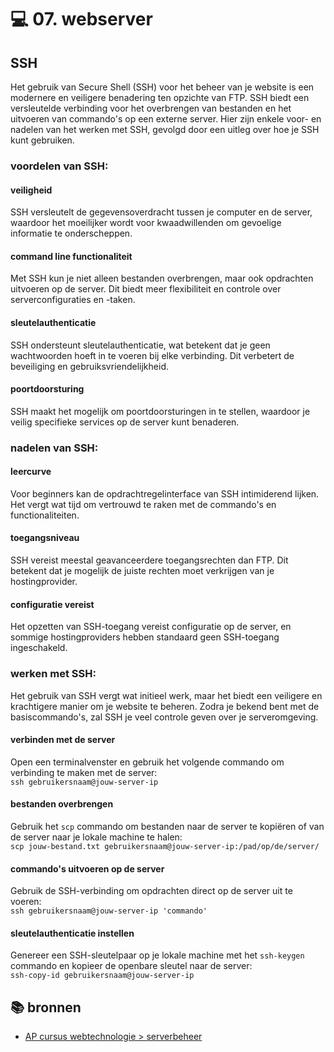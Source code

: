 # 💻 07. webserver
## SSH
Het gebruik van Secure Shell (SSH) voor het beheer van je website is een modernere en veiligere benadering ten opzichte van FTP. SSH biedt een versleutelde verbinding voor het overbrengen van bestanden en het uitvoeren van commando's op een externe server. Hier zijn enkele voor- en nadelen van het werken met SSH, gevolgd door een uitleg over hoe je SSH kunt gebruiken.
### voordelen van SSH:
#### veiligheid
SSH versleutelt de gegevensoverdracht tussen je computer en de server, waardoor het moeilijker wordt voor kwaadwillenden om gevoelige informatie te onderscheppen.
#### command line functionaliteit
Met SSH kun je niet alleen bestanden overbrengen, maar ook opdrachten uitvoeren op de server. Dit biedt meer flexibiliteit en controle over serverconfiguraties en -taken.
#### sleutelauthenticatie
SSH ondersteunt sleutelauthenticatie, wat betekent dat je geen wachtwoorden hoeft in te voeren bij elke verbinding. Dit verbetert de beveiliging en gebruiksvriendelijkheid.
#### poortdoorsturing
SSH maakt het mogelijk om poortdoorsturingen in te stellen, waardoor je veilig specifieke services op de server kunt benaderen.
### nadelen van SSH:
#### leercurve
Voor beginners kan de opdrachtregelinterface van SSH intimiderend lijken. Het vergt wat tijd om vertrouwd te raken met de commando's en functionaliteiten.
#### toegangsniveau
SSH vereist meestal geavanceerdere toegangsrechten dan FTP. Dit betekent dat je mogelijk de juiste rechten moet verkrijgen van je hostingprovider.
#### configuratie vereist
Het opzetten van SSH-toegang vereist configuratie op de server, en sommige hostingproviders hebben standaard geen SSH-toegang ingeschakeld.
### werken met SSH:
Het gebruik van SSH vergt wat initieel werk, maar het biedt een veiligere en krachtigere manier om je website te beheren. Zodra je bekend bent met de basiscommando's, zal SSH je veel controle geven over je serveromgeving.
#### verbinden met de server
Open een terminalvenster en gebruik het volgende commando om verbinding te maken met de server:<br>
`ssh gebruikersnaam@jouw-server-ip`
#### bestanden overbrengen
Gebruik het `scp` commando om bestanden naar de server te kopiëren of van de server naar je lokale machine te halen:<br>
`scp jouw-bestand.txt gebruikersnaam@jouw-server-ip:/pad/op/de/server/`
#### commando's uitvoeren op de server
Gebruik de SSH-verbinding om opdrachten direct op de server uit te voeren:<br>
`ssh gebruikersnaam@jouw-server-ip 'commando'`
#### sleutelauthenticatie instellen
Genereer een SSH-sleutelpaar op je lokale machine met het `ssh-keygen` commando en kopieer de openbare sleutel naar de server:<br>
`ssh-copy-id gebruikersnaam@jouw-server-ip`

## 📚 bronnen
- [AP cursus webtechnologie > serverbeheer](https://apwt.gitbook.io/webtechnologie/serverbeheer/intro)